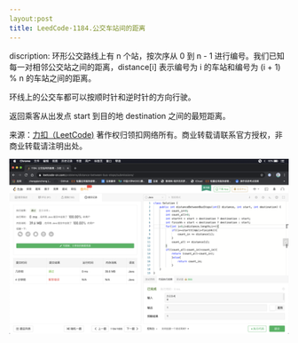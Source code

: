 ```yaml
---
layout:post
title: LeedCode·1184.公交车站间的距离
---
```

discription:
环形公交路线上有 n 个站，按次序从 0 到 n - 1 进行编号。我们已知每一对相邻公交站之间的距离，distance[i] 表示编号为 i 的车站和编号为 (i + 1) % n 的车站之间的距离。

环线上的公交车都可以按顺时针和逆时针的方向行驶。

返回乘客从出发点 start 到目的地 destination 之间的最短距离。

来源：[力扣（LeetCode)](https://leetcode-cn.com/problems/distance-between-bus-stops)
著作权归领扣网络所有。商业转载请联系官方授权，非商业转载请注明出处。

![_config.yml](../images/arith.png)
